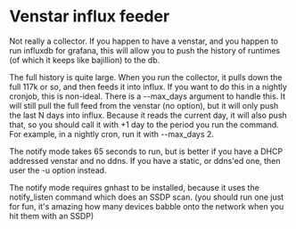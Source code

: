 # Venstar influx feeder #

Not really a collector. If you happen to have a venstar, and you happen
to run influxdb for grafana, this will allow you to push the history
of runtimes (of which it keeps like bajillion) to the db.

The full history is quite large.  When you run the collector, it pulls down
the full 117k or so, and then feeds it into influx.  If you want to do this
in a nightly cronjob, this is non-ideal.  There is a --max_days argument to
handle this. It will still pull the full feed from the venstar (no option),
but it will only push the last N days into influx.  Because it reads the
current day, it will also push that, so you should call it with +1 day to the
period you run the command.  For example, in a nightly cron, run it with
--max_days 2.

The notify mode takes 65 seconds to run, but is better if you have a DHCP
addressed venstar and no ddns. If you have a static, or ddns'ed one, then
user the -u option instead.

The notify mode requires gnhast to be installed, because it uses the
notify_listen command which does an SSDP scan.  (you should run one just for
fun, it's amazing how many devices babble onto the network when you hit them
with an SSDP)

